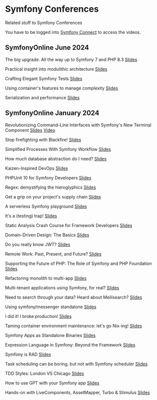 # Symfony Conferences
Related stuff to Symfony Conferences

You have to be logged into [Symfony Connect](https://connect.symfony.com/login) to access the videos.

## SymfonyOnline June 2024

The big upgrade. All the way up to Symfony 7 and PHP 8.3
[Slides](https://speakerdeck.com/barelon/the-big-upgrade-all-the-way-up-to-symfony-7-and-php-8-dot-3)

Practical insight into modulithic architecture
[Slides](https://speakerdeck.com/maxbeckers/practical-insight-into-modulithic-architecture)

Crafting Elegant Symfony Tests
[Slides](https://speakerdeck.com/kbond/crafting-elegant-symfony-tests)

Using container's features to manage complexity
[Slides](https://haru-atari.com/files/conferences/advanced-symfony-container.pdf)

Serialization and performance
[Slides](https://slides.com/mathiasarlaud/symfony-live-un-serializer-sous-steroides-21e5b7)

## SymfonyOnline January 2024

Revolutionizing Command-Line Interfaces with Symfony's New Terminal Component
[Slides](https://speakerdeck.com/fabpot/the-symfony-terminal-component) 
[Video](https://live.symfony.com/account/replay/video/900)

Stop firefighting with Blackfire!
[Slides](https://speakerdeck.com/thomasdiluccio/stop-firefigthing-with-blackfire)

Simplified Processes With Symfony Workflow
[Slides](https://speakerdeck.com/brunohsouza/simplified-process-with-symfony-workflow)

How much database abstraction do I need?
[Slides](https://slidr.io/derrabus/how-much-database-abstraction-do-i-need)

Kaizen-Inspired DevOps
[Slides](https://speakerdeck.com/bbujisic/kaizen-inspired-devops)

PHPUnit 10 for Symfony Developers
[Slides](https://thephp.cc/presentations/phpunit-10-for-symfony-developers?ref=symfony)

Regex: demystifying the hieroglyphics
[Slides](https://github.com/Mupsi/regex-presentation)

Get a grip on your project's supply chain
[Slides](https://naderman.de/slippy/slides/2023-12-07-SymfonyCon-Brussels-Get-a-Grip-On-Your-Projects-Supply-Chain.pdf)

A serverless Symfony playground
[Slides](https://docs.google.com/presentation/d/1Q3RHMKRXDmcoTAyMY-GcA3CD18O-u0GGaWz0Tw0OHiA/edit?usp=sharing)

It's a (testing) trap!
[Slides](https://speakerdeck.com/leichteckig/its-a-testing-trap-common-end-to-end-pitfalls-and-how-to-solve-them)

Static Analysis Crash Course for Framework Developers
[Slides](https://speakerdeck.com/ondrejmirtes/static-analysis-crash-course-for-framework-developers)

Domain-Driven Design: The Basics
[Slides](https://speakerdeck.com/skoop/domain-driven-design-the-basics-symfonycon-2023-brussels)

Do you really know JWT?
[Slides](https://slides.com/kpn13/do-you-really-know-jwt)

Remote Work: Past, Present, and Future?
[Slides](https://speakerdeck.com/fredplais/is-remote-the-past-or-the-future-of-work)

Supporting the Future of PHP: The Role of Symfony and PHP Foundation
[Slides](https://speakerdeck.com/nicolasgrekas/symfony-php-and-its-foundation)

Refactoring monolith to multi-app
[Slides](https://speakerdeck.com/flovntp/the-forking-beast-refactoring-monolithic-projects)

Multi-tenant applications using Symfony, for real?
[Slides](https://speakerdeck.com/tucksaun/multi-tenant-applications-using-symfony-for-real)

Need to search through your data? Heard about Meilisearch?
[Slides](https://speakerdeck.com/guikingone/need-to-search-through-your-data-heard-about-meilisearch)

Using symfony/messenger standalone
[Slides](https://github.com/susannemoog/presentations/blob/main/symfony.md)

I did it! I broke production!
[Slides](https://github.com/SofLesc/talks/blob/master/I%20did%20it%20!%20I%20broke%20production%20!%20-%20SymfonyCon.pdf)

Taming container environment maintenance: let's go Nix-ing!
[Slides](https://speakerdeck.com/lolautruche/lets-go-nix-ing)

Symfony Apps as Standalone Binaries
[Slides](https://dunglas.dev/2023/12/php-and-symfony-apps-as-standalone-binaries/)

Expression Language in Symfony: Beyond the Framework
[Slides](https://rjanot.github.io/expression-language-sfcon2023)

Symfony is RAD
[Slides](https://talks.rskuipers.com/symfony-is-rad/30-minutes.html)

Task scheduling can be boring, but not with Symfony scheduler
[Slides](https://speakerdeck.com/alli83/task-scheduling-can-be-boring-but-not-with-symfony-scheduler)

TDD Styles: London VS Chicago
[Slides](https://speakerdeck.com/mollokhan/tdd-styles-london-vs-chicago)

How to use GPT with your Symfony app
[Slides](https://speakerdeck.com/el_stoffel/how-to-use-gpt-with-your-symfony-app-en)

Hands-on with LiveComponents, AssetMapper, Turbo & Stimulus
[Slides](https://speakerdeck.com/weaverryan/hands-on-with-livecomponents-assetmapper-stimulus-and-turbo)
